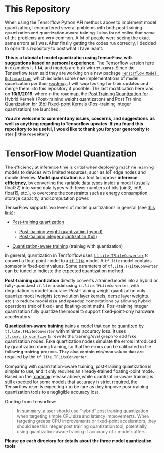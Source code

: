 # This Repository

When using the Tensorflow Python API methods above to implement model quantization, I encountered several problems with both post-training quantization and quantization-aware training. I also found online that some of the problems are very common. A lot of people were seeing the exact same errors as I was. After finally getting the codes run correctly, I decided to open this repository to post what I have learnt.

**This is a tutorial of model quantization using TensorFlow, with suggestions based on personal experience.** The Tensorflow version here in examples is **1.14**, and models are built with **`tf.keras`**. Since the Tensorflow team said they are working on a new package [`Tensorflow Model Optimiaztion`](https://www.tensorflow.org/model_optimization), which includes some new implementations of model quantization per their [roadmap](https://www.tensorflow.org/model_optimization/guide/roadmap), I will keep looking for their updates and merge them into this repository if possible. The last modification here was on **10/6/2019**, where in the roadmap, the [Post Training Quantization for Hybrid Kernels](https://medium.com/tensorflow/introducing-the-model-optimization-toolkit-for-tensorflow-254aca1ba0a3) (Post-training weight quantization) and [Post Training Quantization for (8b) Fixed-point Kernels](https://medium.com/tensorflow/tensorflow-model-optimization-toolkit-post-training-integer-quantization-b4964a1ea9ba) (Post-training integer quantization) are launched.

**You are welcome to comment any issues, concerns, and suggestions, as well as anything regarding to Tensorflow updates. If you found this repository to be useful, I would like to thank you for your generosity to star** :star2: **this repository.**

# TensorFlow Model Quantization

The efficiency at inference time is critial when deploying machine learning models to devices with limited resources, such as IoT edge nodes and mobile devices. **Model quantization** is a tool to improve **inference efficiency**, by converting the variable data types inside a model (usually float32) into some data types with fewer numbers of bits (uint8, int8, float16, etc.), to overcome the constraints such as energy consumption, storage capacity, and computation power.

TensorFlow supports two levels of model quantizations in general (see [this link](https://www.tensorflow.org/lite/performance/model_optimization)):

- [Post-training quantization](https://www.tensorflow.org/lite/performance/post_training_quantization)
  - [Post-training weight quantization (hybrid)](https://www.tensorflow.org/lite/performance/post_training_quant)
  - [Post-training integer quantization (full)](https://www.tensorflow.org/lite/performance/post_training_integer_quant)

- [Quantization-aware training](https://github.com/tensorflow/tensorflow/tree/r1.14/tensorflow/contrib/quantize) (training with quantization)

In general, quantization in Tensforflow uses [`tf.lite.TFLiteConverter`](https://www.tensorflow.org/versions/r1.14/api_docs/python/tf/lite/TFLiteConverter) to convert a float-point model to a [`tf.lite`](https://www.tensorflow.org/versions/r1.14/api_docs/python/tf/lite) model. A `tf.lite` model contains some/only fixed-point values. Some parameters of `tf.lite.TFLiteConverter` can be tuned to indicate the expected quantization method.

**Post-training quantization** directly converts a trained model into a hybrid or fully-quantized `tf.lite` model using `tf.lite.TFLiteConverter`, with degradation in model accuracy. Post-training weight quantization only quantize model weights (convolution layer kernels, dense layer weights, etc.) to reduce model size and speedup computations by allowing hybrid operations (mix of fixed- and floating-point math). Post-training integer quantization fully quantize the model to support fixed-point-only hardware accelerators.

**Quantization-aware training** trains a model that can be quantized by `tf.lite.TFLiteConverter` with minimal accuracy loss. It uses [`tf.contrib.quantize`](https://www.tensorflow.org/versions/r1.14/api_docs/python/tf/contrib/quantize) to rewrite the training/eval graph to add fake quantization nodes. Fake quantization nodes simulate the errors introduced by quantization during training, so that the errors can be calibrated in the following training process. They also contain min/max values that are required by the `tf.lite.TFLiteConverter`.

Comparing with quantization-aware training, post-training quantization is simpler to use, and it only requires an already-trained floating-point mode. Based on the [roadmap](https://www.tensorflow.org/model_optimization/guide/roadmap) release above, while quantization-aware training is still expected for some models that accuracy is strict required, the Tensorflow team is expecting it to be rare as they improve post-training quantization tools to a negligible accuracy loss.

Quoting from Tensorflow:

> In summary, a user should use “hybrid” post training quantization when targeting simple CPU size and latency improvements. When targeting greater CPU improvements or fixed-point accelerators, they should use this integer post training quantization tool, potentially using quantization-aware training if accuracy of a model suffers.

**Please go each directory for details about the three model quantization tools.**

